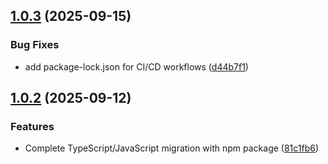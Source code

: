 ## [1.0.3](https://github.com/levalhq/mcp-grafana/compare/v1.0.2...v1.0.3) (2025-09-15)


### Bug Fixes

* add package-lock.json for CI/CD workflows ([d44b7f1](https://github.com/levalhq/mcp-grafana/commit/d44b7f190487d8ca930079a9a8af72ef75a77e95))



## [1.0.2](https://github.com/levalhq/mcp-grafana/compare/81c1fb689738dcf8d7b03704cdfc78b8b7d2d649...v1.0.2) (2025-09-12)


### Features

* Complete TypeScript/JavaScript migration with npm package ([81c1fb6](https://github.com/levalhq/mcp-grafana/commit/81c1fb689738dcf8d7b03704cdfc78b8b7d2d649))



